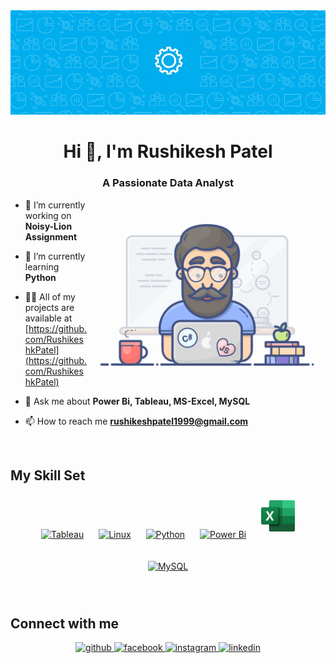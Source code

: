 


<img src = "file.gif" width="1500" >

<h1 align="center">Hi 👋, I'm Rushikesh Patel</h1>
<h3 align="center">A Passionate Data Analyst</h3>

<img align="right" alt="gif" width = "380" src = "/programmer.gif">



- 🔭 I’m currently working on **Noisy-Lion Assignment**

- 🌱 I’m currently learning **Python**

- 👨‍💻 All of my projects are available at [https://github.com/RushikeshkPatel](https://github.com/RushikeshkPatel)

- 💬 Ask me about **Power Bi, Tableau, MS-Excel, MySQL**

- 📫 How to reach me **rushikeshpatel1999@gmail.com**

<br/>  

## My Skill Set  



<div align="center">  
<a href="https://www.tableau.com/" target="_blank"><img style="margin: 10px" src="https://profilinator.rishav.dev/skills-assets/tableau.svg" alt="Tableau" height="50" /></a>  
<a href="https://www.linux.org/" target="_blank"><img style="margin: 10px" src="https://profilinator.rishav.dev/skills-assets/linux-original.svg" alt="Linux" height="50" /></a>  
<a href="https://www.python.org/" target="_blank"><img style="margin: 10px" src="https://profilinator.rishav.dev/skills-assets/python-original.svg" alt="Python" height="50" /></a>  
<a href="https://powerbi.microsoft.com/en-us/" target="_blank"><img style="margin: 10px" src="https://profilinator.rishav.dev/skills-assets/powerbi.png" alt="Power Bi" height="50" /></a> 
   <a href="[https://www.mysql.com/](https://www.microsoft.com/en-in/microsoft-365/excel)" target="_blank"><img style="margin: 10px" src="/excel.jpg" alt="MySQL" height="50" /></a> 
  
  
<a href="https://www.mysql.com/" target="_blank"><img style="margin: 10px" src="https://profilinator.rishav.dev/skills-assets/mysql-original-wordmark.svg" alt="MySQL" height="80" /></a> 
  

  
</div>

</td><td valign="top" width="33%">



</td><td valign="top" width="33%">



</td></tr></table>  

<br/>  







## Connect with me  
<div align="center">
<a href="https://github.com/RushikeshkPatel" target="_blank">
<img src=https://img.shields.io/badge/github-%2324292e.svg?&style=for-the-badge&logo=github&logoColor=white alt=github style="margin-bottom: 5px;" />
</a>
<a href="https://www.facebook.com/rushikesh.k.patel?mibextid=LQQJ4d" target="_blank">
<img src=https://img.shields.io/badge/facebook-%232E87FB.svg?&style=for-the-badge&logo=facebook&logoColor=white alt=facebook style="margin-bottom: 5px;" />
</a>
<a href="https://instagram.com/rushikesh.k.patel/" target="_blank">
<img src=https://img.shields.io/badge/instagram-%23000000.svg?&style=for-the-badge&logo=instagram&logoColor=white alt=instagram style="margin-bottom: 5px;" />
</a>
<a href="https://linkedin.com/in/rushikesh-patel-b2aa93221/" target="_blank">
<img src=https://img.shields.io/badge/linkedin-%231E77B5.svg?&style=for-the-badge&logo=linkedin&logoColor=white alt=linkedin style="margin-bottom: 5px;" />
</a>  
</div>  
  





